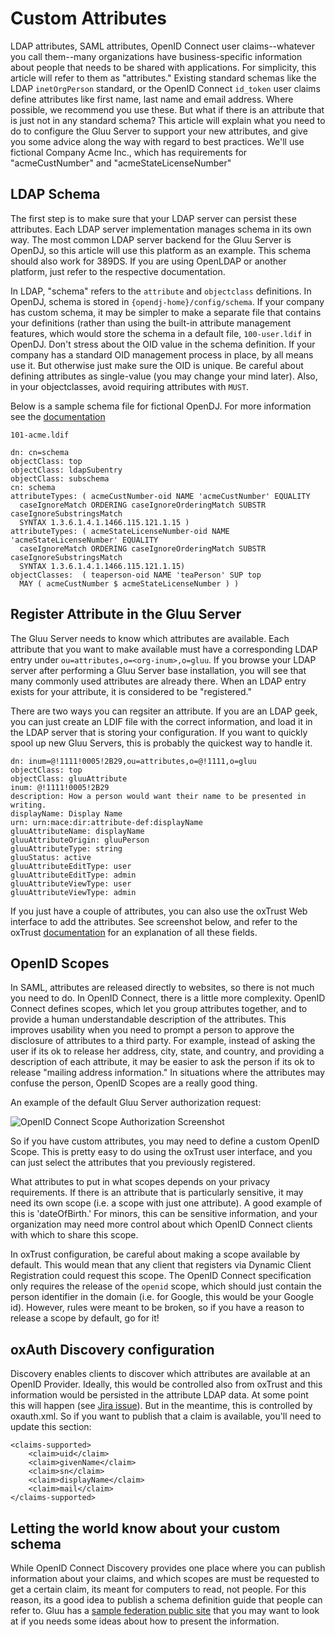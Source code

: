 # Custom Attributes

LDAP attributes, SAML attributes, OpenID Connect user claims--whatever you call
them--many organizations have business-specific information about people that needs
to be shared with applications. For simplicity, this article will refer to them as
"attributes." Existing standard schemas like the LDAP `inetOrgPerson` standard, or
the OpenID Connect `id_token` user claims define attributes like first name, last
name and email address. Where possible, we recommend you use these. But what if
there is an attribute that is just not in any standard schema? This article will
explain what you need to do to configure the Gluu Server to support your new
attributes, and give you some advice along the way with regard to best practices.
We'll use fictional Company Acme Inc., which has requirements
for "acmeCustNumber" and "acmeStateLicenseNumber"

## LDAP Schema

The first step is to make sure that your LDAP server can persist these attributes.
Each LDAP server implementation manages schema in its own way. The most common
LDAP server backend for the Gluu Server is OpenDJ, so this article will use this
platform as an example. This schema should also work for 389DS. If you are using
OpenLDAP or another platform, just refer to the respective documentation.

In LDAP, "schema" refers to the `attribute` and `objectclass` definitions.
In OpenDJ, schema is stored in `{opendj-home}/config/schema`. If your company has
custom schema, it may be simpler to make a separate file that contains your
definitions (rather than using the built-in attribute management features, which
would store the schema in a default file, `100-user.ldif` in OpenDJ. Don't stress
about the OID value in the schema definition. If your company has a standard
OID management process in place, by all means use it. But otherwise just make
sure the OID is unique. Be careful about defining attributes as single-value
(you may change your mind later). Also, in your objectclasses, avoid
requiring attributes with `MUST`.

Below is a sample schema file for fictional OpenDJ. For more information see
the [documentation](http://opendj.forgerock.org/opendj-server/doc/admin-guide/#chap-schema)

``101-acme.ldif``

    dn: cn=schema
    objectClass: top
    objectClass: ldapSubentry
    objectClass: subschema
    cn: schema
    attributeTypes: ( acmeCustNumber-oid NAME 'acmeCustNumber' EQUALITY
      caseIgnoreMatch ORDERING caseIgnoreOrderingMatch SUBSTR caseIgnoreSubstringsMatch
      SYNTAX 1.3.6.1.4.1.1466.115.121.1.15 )
    attributeTypes: ( acmeStateLicenseNumber-oid NAME 'acmeStateLicenseNumber' EQUALITY
      caseIgnoreMatch ORDERING caseIgnoreOrderingMatch SUBSTR caseIgnoreSubstringsMatch
      SYNTAX 1.3.6.1.4.1.1466.115.121.1.15)
    objectClasses:  ( teaperson-oid NAME 'teaPerson' SUP top
      MAY ( acmeCustNumber $ acmeStateLicenseNumber ) )

## Register Attribute in the Gluu Server

The Gluu Server needs to know which attributes are available. Each attribute that
you want to make available must have a corresponding LDAP entry under
`ou=attributes,o=<org-inum>,o=gluu`. If you browse your LDAP server after
performing a Gluu Server base installation, you will see that many commonly
used attributes are already there. When an LDAP entry exists for your attribute,
it is considered to be "registered."

There are two ways you can regsiter an attribute. If you are an LDAP geek, you
can just create an LDIF file with the correct information, and load it in the
LDAP server that is storing your configuration. If you want to quickly spool
up new Gluu Servers, this is probably the quickest way to handle it.

    dn: inum=@!1111!0005!2B29,ou=attributes,o=@!1111,o=gluu
    objectClass: top
    objectClass: gluuAttribute
    inum: @!1111!0005!2B29
    description: How a person would want their name to be presented in writing.
    displayName: Display Name
    urn: urn:mace:dir:attribute-def:displayName
    gluuAttributeName: displayName
    gluuAttributeOrigin: gluuPerson
    gluuAttributeType: string
    gluuStatus: active
    gluuAttributeEditType: user
    gluuAttributeEditType: admin
    gluuAttributeViewType: user
    gluuAttributeViewType: admin

If you just have a couple of attributes, you can also use the oxTrust Web
interface to add the attributes. See screenshot below, and refer to the
oxTrust [documentation](../admin-guide/saml/outbound-saml/#ldap-attributes) for an explanation of all these fields.

## OpenID Scopes

In SAML, attributes are released directly to websites, so there is not much
you need to do. In OpenID Connect, there is a little more complexity. OpenID
Connect defines scopes, which let you group attributes together, and to provide
a human understandable description of the attributes. This improves usability
when you need to prompt a person to approve the disclosure of attributes to
a third party. For example, instead of asking the user if its ok to release
her address, city, state, and country, and providing a description of each
attribute, it may be easier to ask the person if its ok to release "mailing
address information." In situations where the attributes may confuse the person,
OpenID Scopes are a really good thing.

An example of the default Gluu Server authorization request:

![OpenID Connect Scope Authorization Screenshot](https://raw.githubusercontent.com/GluuFederation/docs/master/sources/img/openid_connect/authz_screenshot.png)

So if you have custom attributes, you may need to define a custom OpenID Scope.
This is pretty easy to do using the oxTrust user interface, and you can just
select the attributes that you previously registered.

What attributes to put in what scopes depends on your privacy requirements.
If there is an attribute that is particularly sensitive, it may need its own
scope (i.e. a scope with just one attribute). A good example of this is
'dateOfBirth.' For minors, this can be sensitive information, and your
organization may need more control about which OpenID Connect clients with
which to share this scope.

In oxTrust configuration, be careful about making a scope available by
default. This would mean that any client that registers via Dynamic Client
Registration could request this scope. The OpenID Connect specification only
requires the release of the `openid` scope, which should just contain the
person identifier in the domain (i.e. for Google, this would be your Google id).
However, rules were meant to be broken, so if you have a reason to release
a scope by default, go for it!

## oxAuth Discovery configuration

Discovery enables clients to discover which attributes are available at an
OpenID Provider. Ideally, this would be controlled also from oxTrust and this
information would be persisted in the attribute LDAP data. At some point this
will happen (see [Jira issue](http://ox.gluu.org/jira/browse/OXTRUST-169)). But 
in the meantime, this is controlled by oxauth.xml. So if you want to publish 
that a claim is available, you'll need to update this section:

    <claims-supported>
        <claim>uid</claim>
        <claim>givenName</claim>
        <claim>sn</claim>
        <claim>displayName</claim>
        <claim>mail</claim>
    </claims-supported>

## Letting the world know about your custom schema

While OpenID Connect Discovery provides one place where you can publish
information about your claims, and which scopes are must be requested
to get a certain claim, its meant for computers to read, not people.
For this reason, its a good idea to publish a schema definition guide
that people can refer to. Gluu has a 
[sample federation public site](http://www.gluu.co/sample-federation)
that you may want to look at if you needs some ideas about how to present
the information.
